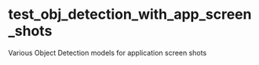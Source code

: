 # test_obj_detection_with_app_screen_shots
Various Object Detection models for application screen shots
